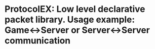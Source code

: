 # ProtocolEX: Low level declarative packet library. Usage example: Game&lt;->Server or Server&lt;->Server communication

